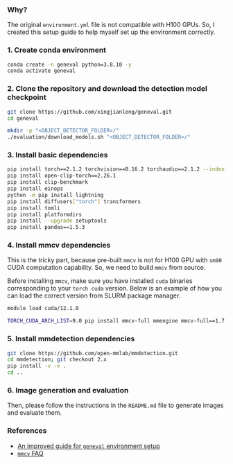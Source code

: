 ### Why?
The original `environment.yml` file is not compatible with H100 GPUs. So, I created this setup guide to help myself set up the environment correctly.

### 1. Create conda environment
```bash
conda create -n geneval python=3.8.10 -y
conda activate geneval
```

### 2. Clone the repository and download the detection model checkpoint
```bash
git clone https://github.com/xingjianleng/geneval.git
cd geneval

mkdir -p "<OBJECT_DETECTOR_FOLDER>/"
./evaluation/download_models.sh "<OBJECT_DETECTOR_FOLDER>/"
```

### 3. Install basic dependencies
```bash
pip install torch==2.1.2 torchvision==0.16.2 torchaudio==2.1.2 --index-url https://download.pytorch.org/whl/cu121
pip install open-clip-torch==2.26.1
pip install clip-benchmark
pip install einops
python -m pip install lightning
pip install diffusers["torch"] transformers
pip install tomli
pip install platformdirs
pip install --upgrade setuptools
pip install pandas==1.5.3
```

### 4. Install mmcv dependencies
This is the tricky part, because pre-built `mmcv` is not for H100 GPU with `sm90` CUDA computation capability. So, we need to build `mmcv` from source.

Before installing `mmcv`, make sure you have installed `cuda` binaries corresponding to your `torch cuda` version. Below is an example of how you can load the correct version from SLURM package manager.
```bash
module load cuda/12.1.0
``` 

```bash
TORCH_CUDA_ARCH_LIST=9.0 pip install mmcv-full mmengine mmcv-full==1.7.2
```

### 5. Install mmdetection dependencies
```bash
git clone https://github.com/open-mmlab/mmdetection.git
cd mmdetection; git checkout 2.x
pip install -v -e .
cd ..
```

### 6. Image generation and evaluation
Then, please follow the instructions in the `README.md` file to generate images and evaluate them.

### References
- [An improved guide for `geneval` environment setup](https://github.com/djghosh13/geneval/issues/12#issue-2727852470)
- [`mmcv` FAQ](https://github.com/open-mmlab/mmdetection/blob/master/docs/en/faq.md#pytorchcuda-environment)
